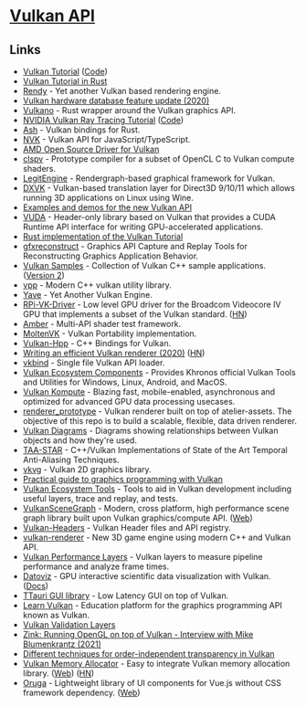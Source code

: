 # [Vulkan API](https://www.khronos.org/vulkan/)

## Links

- [Vulkan Tutorial](https://vulkan-tutorial.com/) ([Code](https://github.com/Overv/VulkanTutorial))
- [Vulkan Tutorial in Rust](https://github.com/bwasty/vulkan-tutorial-rs)
- [Rendy](https://github.com/amethyst/rendy) - Yet another Vulkan based rendering engine.
- [Vulkan hardware database feature update (2020)](https://www.saschawillems.de/blog/2020/01/11/vulkan-hardware-database-feature-update/)
- [Vulkano](https://github.com/vulkano-rs/vulkano) - Rust wrapper around the Vulkan graphics API.
- [NVIDIA Vulkan Ray Tracing Tutorial](https://nvpro-samples.github.io/vk_raytracing_tutorial_KHR/) ([Code](https://github.com/nvpro-samples/vk_raytracing_tutorial_KHR))
- [Ash](https://github.com/MaikKlein/ash) - Vulkan bindings for Rust.
- [NVK](https://github.com/maierfelix/nvk) - Vulkan API for JavaScript/TypeScript.
- [AMD Open Source Driver for Vulkan](https://github.com/GPUOpen-Drivers/AMDVLK)
- [clspv](https://github.com/google/clspv) - Prototype compiler for a subset of OpenCL C to Vulkan compute shaders.
- [LegitEngine](https://github.com/Raikiri/LegitEngine) - Rendergraph-based graphical framework for Vulkan.
- [DXVK](https://github.com/doitsujin/dxvk) - Vulkan-based translation layer for Direct3D 9/10/11 which allows running 3D applications on Linux using Wine.
- [Examples and demos for the new Vulkan API](https://github.com/SaschaWillems/Vulkan)
- [VUDA](https://github.com/jgbit/vuda) - Header-only library based on Vulkan that provides a CUDA Runtime API interface for writing GPU-accelerated applications.
- [Rust implementation of the Vulkan Tutorial](https://github.com/unknownue/vulkan-tutorial-rust)
- [gfxreconstruct](https://github.com/LunarG/gfxreconstruct) - Graphics API Capture and Replay Tools for Reconstructing Graphics Application Behavior.
- [Vulkan Samples](https://github.com/LunarG/VulkanSamples) - Collection of Vulkan C++ sample applications. ([Version 2](https://github.com/KhronosGroup/Vulkan-Samples))
- [vpp](https://github.com/nyorain/vpp) - Modern C++ vulkan utility library.
- [Yave](https://github.com/gan74/Yave) - Yet Another Vulkan Engine.
- [RPi-VK-Driver](https://github.com/Yours3lf/rpi-vk-driver) - Low level GPU driver for the Broadcom Videocore IV GPU that implements a subset of the Vulkan standard. ([HN](https://news.ycombinator.com/item?id=23584415))
- [Amber](https://github.com/google/amber) - Multi-API shader test framework.
- [MoltenVK](https://github.com/KhronosGroup/MoltenVK) - Vulkan Portability implementation.
- [Vulkan-Hpp](https://github.com/KhronosGroup/Vulkan-Hpp) - C++ Bindings for Vulkan.
- [Writing an efficient Vulkan renderer (2020)](https://zeux.io/2020/02/27/writing-an-efficient-vulkan-renderer/) ([HN](https://news.ycombinator.com/item?id=24368353))
- [vkbind](https://github.com/mackron/vkbind) - Single file Vulkan API loader.
- [Vulkan Ecosystem Components](https://github.com/KhronosGroup/Vulkan-Tools) - Provides Khronos official Vulkan Tools and Utilities for Windows, Linux, Android, and MacOS.
- [Vulkan Kompute](https://github.com/EthicalML/vulkan-kompute) - Blazing fast, mobile-enabled, asynchronous and optimized for advanced GPU data processing usecases.
- [renderer_prototype](https://github.com/aclysma/renderer_prototype) - Vulkan renderer built on top of atelier-assets. The objective of this repo is to build a scalable, flexible, data driven renderer.
- [Vulkan Diagrams](https://github.com/David-DiGioia/vulkan-diagrams) - Diagrams showing relationships between Vulkan objects and how they're used.
- [TAA-STAR](https://github.com/cg-tuwien/TAA-STAR) - C++/Vulkan Implementations of State of the Art Temporal Anti-Aliasing Techniques.
- [vkvg](https://github.com/jpbruyere/vkvg) - Vulkan 2D graphics library.
- [Practical guide to graphics programming with Vulkan](https://vkguide.dev/)
- [Vulkan Ecosystem Tools](https://github.com/LunarG/VulkanTools) - Tools to aid in Vulkan development including useful layers, trace and replay, and tests.
- [VulkanSceneGraph](https://github.com/vsg-dev/VulkanSceneGraph) - Modern, cross platform, high performance scene graph library built upon Vulkan graphics/compute API. ([Web](https://vsg-dev.github.io/VulkanSceneGraph/))
- [Vulkan-Headers](https://github.com/KhronosGroup/Vulkan-Headers) - Vulkan Header files and API registry.
- [vulkan-renderer](https://github.com/inexorgame/vulkan-renderer) - New 3D game engine using modern C++ and Vulkan API.
- [Vulkan Performance Layers](https://github.com/googlestadia/performance-layers) - Vulkan layers to measure pipeline performance and analyze frame times.
- [Datoviz](https://github.com/datoviz/datoviz) - GPU interactive scientific data visualization with Vulkan. ([Docs](https://datoviz.org/))
- [TTauri GUI library](https://github.com/ttauri-project/ttauri) - Low Latency GUI on top of Vulkan.
- [Learn Vulkan](https://learnvulkan.com/) - Education platform for the graphics programming API known as Vulkan.
- [Vulkan Validation Layers](https://github.com/KhronosGroup/Vulkan-ValidationLayers)
- [Zink: Running OpenGL on top of Vulkan - Interview with Mike Blumenkrantz (2021)](https://boilingsteam.com/zink-running-opengl-on-top-of-vulkan-interview-with-mike-blumenkrantz/)
- [Different techniques for order-independent transparency in Vulkan](https://github.com/nvpro-samples/vk_order_independent_transparency)
- [Vulkan Memory Allocator](https://github.com/GPUOpen-LibrariesAndSDKs/VulkanMemoryAllocator) - Easy to integrate Vulkan memory allocation library. ([Web](https://gpuopen.com/vulkan-memory-allocator/)) ([HN](https://news.ycombinator.com/item?id=27903884))
- [Oruga](https://github.com/oruga-ui/oruga) - Lightweight library of UI components for Vue.js without CSS framework dependency. ([Web](https://oruga.io/))
